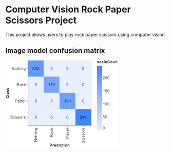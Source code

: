 # Computer Vision Rock Paper Scissors Project

This project allows users to play rock paper scissors using computer vision.


## Image model confusion matrix
<img src = images/CM.png width = "350">

